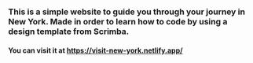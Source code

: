 ### This is a simple website to guide you through your journey in New York. Made in order to learn how to code by using a design template from Scrimba.
#### You can visit it at https://visit-new-york.netlify.app/
